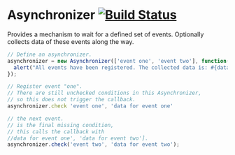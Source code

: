 # Asynchronizer [![Build Status](https://travis-ci.org/kevgo/asynchronizer.js.png?branch=master)](https://travis-ci.org/kevgo/asynchronizer.js)

Provides a mechanism to wait for a defined set of events.
Optionally collects data of these events along the way.

```javascript
// Define an asynchronizer.
asynchronizer = new Asynchronizer(['event one', 'event two'], function(data) {
  alert("All events have been registered. The collected data is: #{data}");
});

// Register event "one".
// There are still unchecked conditions in this Asynchronizer,
// so this does not trigger the callback.
asynchronizer.check 'event one', 'data for event one'

// the next event.
// is the final missing condition,
// this calls the callback with
//data for event one', 'data for event two'].
asynchronizer.check('event two', 'data for event two');
```
